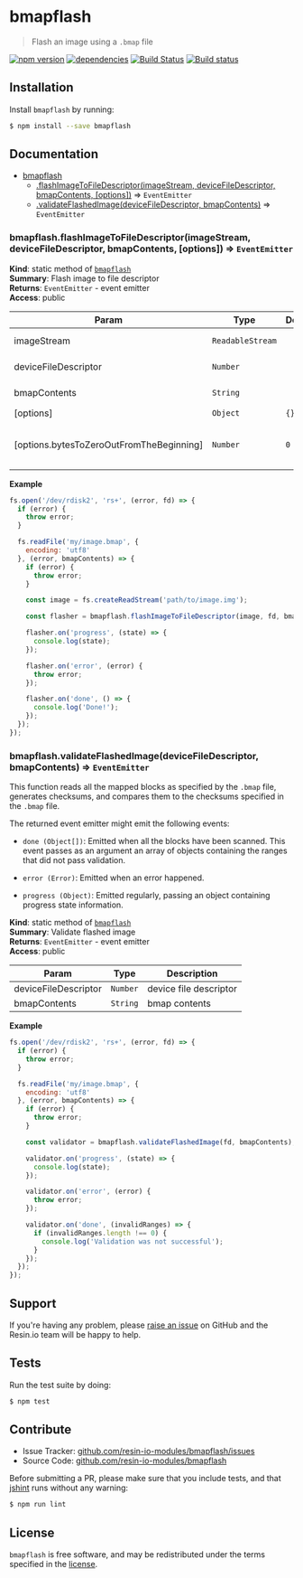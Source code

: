 bmapflash
=========

> Flash an image using a `.bmap` file

[![npm version](https://badge.fury.io/js/bmapflash.svg)](http://badge.fury.io/js/bmapflash)
[![dependencies](https://david-dm.org/resin-io-modules/bmapflash.svg)](https://david-dm.org/resin-io-modules/bmapflash.svg)
[![Build Status](https://travis-ci.org/resin-io-modules/bmapflash.svg?branch=master)](https://travis-ci.org/resin-io-modules/bmapflash)
[![Build status](https://ci.appveyor.com/api/projects/status/4x5uis7gro2v8vbq/branch/master?svg=true)](https://ci.appveyor.com/project/resin-io/bmapflash/branch/master)

Installation
------------

Install `bmapflash` by running:

```sh
$ npm install --save bmapflash
```

Documentation
-------------


* [bmapflash](#module_bmapflash)
    * [.flashImageToFileDescriptor(imageStream, deviceFileDescriptor, bmapContents, [options])](#module_bmapflash.flashImageToFileDescriptor) ⇒ <code>EventEmitter</code>
    * [.validateFlashedImage(deviceFileDescriptor, bmapContents)](#module_bmapflash.validateFlashedImage) ⇒ <code>EventEmitter</code>

<a name="module_bmapflash.flashImageToFileDescriptor"></a>

### bmapflash.flashImageToFileDescriptor(imageStream, deviceFileDescriptor, bmapContents, [options]) ⇒ <code>EventEmitter</code>
**Kind**: static method of [<code>bmapflash</code>](#module_bmapflash)  
**Summary**: Flash image to file descriptor  
**Returns**: <code>EventEmitter</code> - event emitter  
**Access**: public  

| Param | Type | Default | Description |
| --- | --- | --- | --- |
| imageStream | <code>ReadableStream</code> |  | image stream |
| deviceFileDescriptor | <code>Number</code> |  | device file descriptor |
| bmapContents | <code>String</code> |  | bmap contents |
| [options] | <code>Object</code> | <code>{}</code> | options |
| [options.bytesToZeroOutFromTheBeginning] | <code>Number</code> | <code>0</code> | bytes to zero out from the beginning |

**Example**  
```js
fs.open('/dev/rdisk2', 'rs+', (error, fd) => {
  if (error) {
    throw error;
  }

  fs.readFile('my/image.bmap', {
    encoding: 'utf8'
  }, (error, bmapContents) => {
    if (error) {
      throw error;
    }

    const image = fs.createReadStream('path/to/image.img');

    const flasher = bmapflash.flashImageToFileDescriptor(image, fd, bmapContents);

    flasher.on('progress', (state) => {
      console.log(state);
    });

    flasher.on('error', (error) {
      throw error;
    });

    flasher.on('done', () => {
      console.log('Done!');
    });
  });
});
```
<a name="module_bmapflash.validateFlashedImage"></a>

### bmapflash.validateFlashedImage(deviceFileDescriptor, bmapContents) ⇒ <code>EventEmitter</code>
This function reads all the mapped blocks as specified by the `.bmap`
file, generates checksums, and compares them to the checksums specified
in the `.bmap` file.

The returned event emitter might emit the following events:

- `done (Object[])`: Emitted when all the blocks have been scanned.
  This event passes as an argument an array of objects containing the
  ranges that did not pass validation.

- `error (Error)`: Emitted when an error happened.

- `progress (Object)`: Emitted regularly, passing an object containing
  progress state information.

**Kind**: static method of [<code>bmapflash</code>](#module_bmapflash)  
**Summary**: Validate flashed image  
**Returns**: <code>EventEmitter</code> - event emitter  
**Access**: public  

| Param | Type | Description |
| --- | --- | --- |
| deviceFileDescriptor | <code>Number</code> | device file descriptor |
| bmapContents | <code>String</code> | bmap contents |

**Example**  
```js
fs.open('/dev/rdisk2', 'rs+', (error, fd) => {
  if (error) {
    throw error;
  }

  fs.readFile('my/image.bmap', {
    encoding: 'utf8'
  }, (error, bmapContents) => {
    if (error) {
      throw error;
    }

    const validator = bmapflash.validateFlashedImage(fd, bmapContents);

    validator.on('progress', (state) => {
      console.log(state);
    });

    validator.on('error', (error) {
      throw error;
    });

    validator.on('done', (invalidRanges) => {
      if (invalidRanges.length !== 0) {
        console.log('Validation was not successful');
      }
    });
  });
});
```

Support
-------

If you're having any problem, please [raise an issue](https://github.com/resin-io-modules/bmapflash/issues/new) on GitHub and the Resin.io team will be happy to help.

Tests
-----

Run the test suite by doing:

```sh
$ npm test
```

Contribute
----------

- Issue Tracker: [github.com/resin-io-modules/bmapflash/issues](https://github.com/resin-io-modules/bmapflash/issues)
- Source Code: [github.com/resin-io-modules/bmapflash](https://github.com/resin-io-modules/bmapflash)

Before submitting a PR, please make sure that you include tests, and that [jshint](http://jshint.com) runs without any warning:

```sh
$ npm run lint
```

License
-------

`bmapflash` is free software, and may be redistributed under the terms specified in the [license](https://github.com/resin-io-modules/bmapflash/blob/master/LICENSE).
